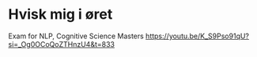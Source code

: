 # Hvisk mig i øret
Exam for NLP, Cognitive Science Masters
https://youtu.be/K_S9Pso91qU?si=_Og0OCoQoZTHnzU4&t=833 
